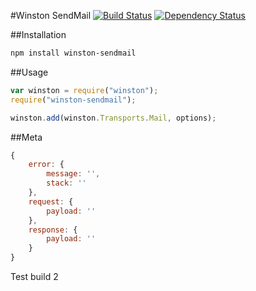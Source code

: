 #Winston SendMail [![Build Status](https://travis-ci.org/e2tox/winston-sendmail.png)](https://travis-ci.org/e2tox/winston-sendmail) [![Dependency Status](https://gemnasium.com/e2tox/winston-sendmail.png)](https://gemnasium.com/e2tox/winston-sendmail)

##Installation

```bash
npm install winston-sendmail
```

##Usage

```javascript
var winston = require("winston");
require("winston-sendmail");

winston.add(winston.Transports.Mail, options);
```

##Meta
```javascript
{
    error: {
        message: '',
        stack: ''
    },
    request: {
        payload: ''
    },
    response: {
        payload: ''
    }
}
```

Test build 2
